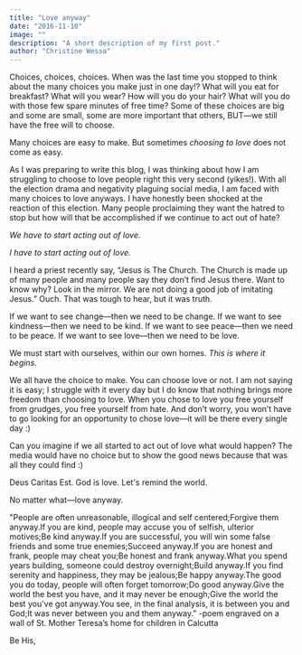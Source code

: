 ```yaml
---
title: "Love anyway"
date: "2016-11-10"
image: ""
description: "A short description of my first post."
author: "Christine Wessa"
---
```


Choices, choices, choices. When was the last time you stopped to think about the many choices you make just in one day!? What will you eat for breakfast? What will you wear? How will you do your hair? What will you do with those few spare minutes of free time? Some of these choices are big and some are small, some are more important that others, BUT—we still have the free will to choose.

Many choices are easy to make. But sometimes *choosing to love* does not come as easy.

As I was preparing to write this blog, I was thinking about how I am struggling to choose to love people right this very second (yikes!). With all the election drama and negativity plaguing social media, I am faced with many choices to love anyways. I have honestly been shocked at the reaction of this election. Many people proclaiming they want the hatred to stop but how will that be accomplished if we continue to act out of hate?

_We have to start acting out of love._

_I have to start acting out of love._

I heard a priest recently say, “Jesus is The Church. The Church is made up of many people and many people say they don’t find Jesus there. Want to know why? Look in the mirror. We are not doing a good job of imitating Jesus.” Ouch. That was tough to hear, but it was truth.

If we want to see change—then we need to be change. If we want to see kindness—then we need to be kind. If we want to see peace—then we need to be peace. If we want to see love—then we need to be love.

We must start with ourselves, within our own homes. *This is where it begins.*

We all have the choice to make. You can choose love or not. I am not saying it is easy; I struggle with it every day but I do know that nothing brings more freedom than choosing to love. When you chose to love you free yourself from grudges, you free yourself from hate. And don’t worry, you won’t have to go looking for an opportunity to chose love—it will be there every single day :)

Can you imagine if we all started to act out of love what would happen? The media would have no choice but to show the good news because that was all they could find :)

Deus Caritas Est. God is love. Let's remind the world.

No matter what—love anyway.

"People are often unreasonable, illogical and self centered;Forgive them anyway.If you are kind, people may accuse you of selfish, ulterior motives;Be kind anyway.If you are successful, you will win some false friends and some true enemies;Succeed anyway.If you are honest and frank, people may cheat you;Be honest and frank anyway.What you spend years building, someone could destroy overnight;Build anyway.If you find serenity and happiness, they may be jealous;Be happy anyway.The good you do today, people will often forget tomorrow;Do good anyway.Give the world the best you have, and it may never be enough;Give the world the best you've got anyway.You see, in the final analysis, it is between you and God;It was never between you and them anyway.” -poem engraved on a wall of St. Mother Teresa’s home for children in Calcutta

Be His,
